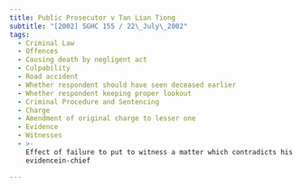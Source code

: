 ```yaml
---
title: Public Prosecutor v Tan Lian Tiong
subtitle: "[2002] SGHC 155 / 22\_July\_2002"
tags:
  - Criminal Law
  - Offences
  - Causing death by negligent act
  - Culpability
  - Road accident
  - Whether respondent should have seen deceased earlier
  - Whether respondent keeping proper lookout
  - Criminal Procedure and Sentencing
  - Charge
  - Amendment of original charge to lesser one
  - Evidence
  - Witnesses
  - >-
    Effect of failure to put to witness a matter which contradicts his
    evidencein-chief

---
```


